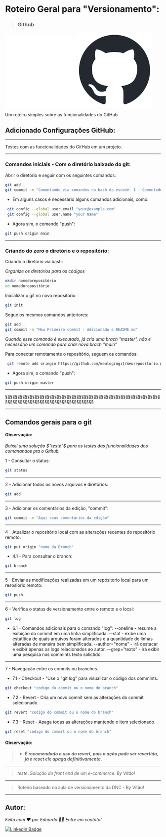 
# Roteiro Geral para "Versionamento":



>### Github 

![logo do git](assets/images/github-mark-white.png)
![logo do git](assets/images/github-mark.png)

Um roteiro simples sobre as funcionalidades do GitHub

## Adicionado Configurações GitHub:
--------------------------------
Testes com as funcionalidades do GitHub em um projeto.

--------------------------------
### Comandos iniciais - Com o diretório baixado do git:

Abrir o diretório e seguir com os seguintes comandos:

```sh
git add .
git commit -m "Comentando via comandos no bash do vscode. 1 - Comentados no readme"
```
* Em alguns casos é necessário alguns comandos adicionais, como:
```sh
 git config --global user.email "your@example.com"
 git config --global user.name "your Name"

```
* Agora sim, o comando "push":
```sh
git push origin main
```
________________________________

### Criando do zero o diretório e o repositório:

Criando o diretório via bash:

*Organize os diretórios para os códigos* 

```sh
mkdir nomedorepositório
cd nomedorepositório

```

Inicializar o git no novo repositório:

```sh
git init
```
Segue os mesmos comandos anteriores:

```sh
git add .
git commit -m "Meu Primeiro commit - Adicionado o README.md"
```
*Quando esse comando é executado, já cria uma brach "master", não é necessário um comando para criar nova brach "main"*

Para conectar remotamente o repositório, seguem os comandos:
```sh
 git remote add oringin https://github.com/meulogingit/meurepositorio.git

```
* Agora sim, o comando "push":
```sh
git push origin master
```
___

§§§§§§§§§§§§§§§§§§§§§§§§§§§§§§§§§§§§§§§§§§§§§§§§§§§§§§§§§§§§§§§§§§§§§§§§§§§§§§§§§§§§§§§§§§§§§§§§§§§

---
## Comandos gerais para o git

#### Observação:

 *Baixei uma solução $"teste"$ para os testes das funcionalidades dos comanandos pra o Github.*



1 - Consultar o status:

```sh
git status
```
---
2 - Adicionar todos os novos arquivos e diretórios:

```sh
git add .
```
---
3 - Adicionar os comentários da edição, "commit":

```sh
git commit -m "Aqui seus comentários da edição"
```
---
4 - Atualizar o repositório local com as alterações recentes do repositório remoto.

```sh
git put origin "nome da Branch"
```
* 4.1 - Para consultar o branch:

```sh
git branch
```
---
5 - Enviar as modificações realizadas em um repósitorio local para um resosiório remoto:

```sh
git push
```
---
6 - Verifica o status de versionamento entre o remoto e o local:

```sh
git log
```
* 6.1 - Comandos adicionais para o comando "log":
--oneline - resume a exibição do commit em uma linha simplificada.
--stat - exibe uma estatítica de quais arquivos foram alterados e a quantidade de linhas alteradas de maneira bem simplificada.
--author="nome" - irá destacar e exibir apenas os logs relacionados ao autor.
--grep="texto" - irá exibir uma pesquisa nos commints texto solictido.
---
7 - Navegação entre os comnits ou branches.
* 7.1 - Checkout - "Use o "git log" para visualizar o código dos commints.

```sh
git checkout "codigo do commit ou o nome do branch"
```
* 7.2 - Revert - Cria um novo comnit sem as alterações do commit selecionado.

```sh
git revert "codigo do commit ou o nome do branch"
```
* 7.3 - Reset - Apaga todas as alterações mantendo o item selecionado.

```sh
git reset "codigo do commit ou o nome do branch"
```

#### Observação:

>* *__É recomendado o uso do revert, pois a ação pode ser revertida, já o reset ele apaga  definitivamente.__*


___
>$teste:$ 
>_Solução de front end de um e-commerce.
>By Vitão!_

___

> Roteiro baseado na aula de versionamento da DNC - By Vitão!

---


















































## Autor:

*Feito com ❤️ por Eduardo 👋🏽 Entre em contato!*

[![Linkedin Badge](https://img.shields.io/badge/-Eduardo-blue?style=flat-square&logo=Linkedin&logoColor=white&link=https://www.linkedin.com/in/eduardo-pateis-joaquim/)](https://www.linkedin.com/in/eduardo-pateis-joaquim/)
